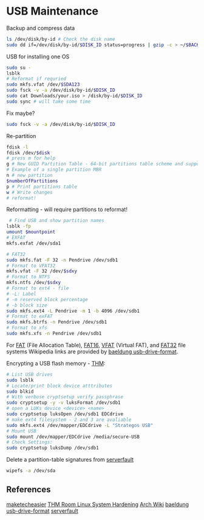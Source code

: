 # USB Maintenance


Backup and compress data
```bash
ls /dev/disk/by-id # Check the disk name
sudo dd if=/dev/disk/by-id/$DISK_ID status=progress | gzip -c > ~/$BACKUP_NAME.img.gz
````

USB for installing one OS
```bash
sudo su -
lsblk
# Reformat if requried
sudo mkfs.vfat /dev/$SDA123
sudo fsck -v -a /dev/disk/by-id/$DISK_ID
sudo cat Downloads/your.iso > /disk/by-id/$DISK_ID
sudo sync # will take some time
```

Fix maybe?
```bash
sudo fsck -v -a /dev/disk/by-id/$DISK_ID
```

Re-partition
```bash
fdisk -l 
fdisk /dev/$disk
# press m for help
g # New GUID Partition Table - 64-bit partitions table scheme and supports up to 128 primary partitions
# Example of a single partition MBR
n # new partition
$numberOfPartitions
p # Print partitions table
w # Write changes
# reformat!
```


Reformatting - will require partitions to reformat!
```bash
 # Find USB and show partition names
lsblk -fp
umount $mountpoint
# EXFAT
mkfs.exfat /dev/sda1

# FAT32
sudo mkfs.fat -F 32 -n Pendrive /dev/sdb1
# Format to VFAT32
mkfs.vfat -F 32 /dev/$sdxy 
# Format to NTFS
mkfs.ntfs /dev/$sdxy 
# Format to ext4 - file
# -L: Label
# -m reserved block percentage
# -b block size
sudo mkfs.ext4 -L Pendrive -m 1 -b 4096 /dev/sdb1
# Format to exFAT
sudo mkfs.btrfs -n Pendrive /dev/sdb1
# Format to xfs
sudo mkfs.xfs -n Pendrive /dev/sdb1
```
For [FAT](https://en.wikipedia.org/wiki/File_Allocation_Table) (File Allocation Table), [FAT16](https://en.wikipedia.org/wiki/File_Allocation_Table#FAT16), [VFAT](https://en.wikipedia.org/wiki/File_Allocation_Table#VFAT) (Virtual FAT), and [FAT32](https://www.baeldung.com/cs/ntfs-vs-fat32-vs-exfat#fat32) file systems Wikipedia links are provided by [baeldung usb-drive-format](https://www.baeldung.com/linux/usb-drive-format).


Encrypting a USB flash memory - [THM](https://tryhackme.com/room/linuxsystemhardening):
```bash
# List USB drives
sudo lsblk
# Locate/print block device atttributes
sudo blkid
# With verbose cryptsetup verify passphrase 
sudo cryptsetup -y -v luksFormat /dev/sdb1
# open a LUKs device <device> <name>
sudo cryptsetup luksOpen /dev/sdb1 EDCdrive
# make ext4 filesystem - 2 and 3 are avaliable
sudo mkfs.ext4 /dev/mapper/EDCdrive -L "Strategos USB"
# Mount USB
sudo mount /dev/mapper/EDCdrive /media/secure-USB
# Check Settings:
sudo cryptsetup luksDump /dev/sdb1
```

Delete a partition-table signatures from [serverfault](https://serverfault.com/questions/250839/deleting-all-partitions-from-the-command-line)
```bash
wipefs -a /dev/sda

```

## References

[maketecheasier](https://www.maketecheasier.com/repair-corrupted-usb-drive-linux/)
[THM Room Linux System Hardening](https://tryhackme.com/room/linuxsystemhardening)
[Arch Wiki](https://wiki.archlinux.org/title/USB_flash_installation_medium)
[baeldung usb-drive-format](https://www.baeldung.com/linux/usb-drive-format)
[serverfault](https://serverfault.com/questions/250839/deleting-all-partitions-from-the-command-line)
